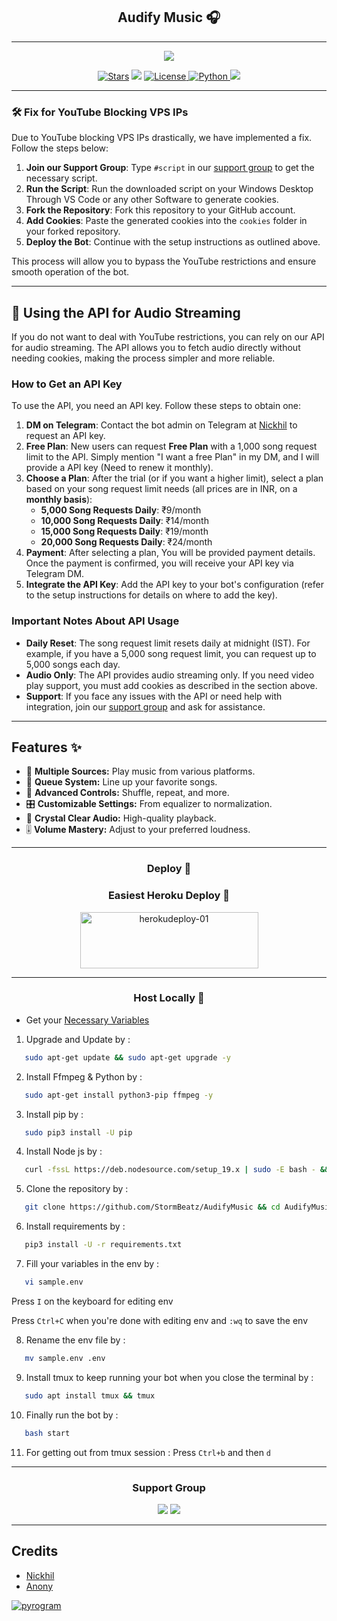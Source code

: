 <h2 align="center"> 
Audify Music 🎧
</h2>

---

<p align="center">
   <img src="https://files.catbox.moe/8drqda.jpg">
 </p>

<p align="center">
<a href="https://github.com/StormBeatz/AudifyMusic/stargazers"><img src="https://img.shields.io/github/stars/StormBeatz/AudifyMusic?color=black&logo=github&logoColor=black&style=for-the-badge" alt="Stars" /></a>
<a href="https://github.com/StormBeatz/AudifyMusic/network/members"> <img src="https://img.shields.io/github/forks/StormBeatz/AudifyMusic?color=black&logo=github&logoColor=black&style=for-the-badge" /></a>
<a href="https://github.com/StormBeatz/AudifyMusic/blob/master/LICENSE"> <img src="https://img.shields.io/badge/License-MIT-blueviolet?style=for-the-badge" alt="License" /> </a>
<a href="https://www.python.org/"> <img src="https://img.shields.io/badge/Written%20in-Python-orange?style=for-the-badge&logo=python" alt="Python" /> </a>
<a href="https://github.com/StormBeatz/AudifyMusic/commits/StormBeatz"> <img src="https://img.shields.io/github/last-commit/StormBeatz/AudifyMusic?color=blue&logo=github&logoColor=green&style=for-the-badge" /></a>
</p>

---

### 🛠 Fix for YouTube Blocking VPS IPs

Due to YouTube blocking VPS IPs drastically, we have implemented a fix. Follow the steps below:

1. **Join our Support Group**: Type `#script` in our [support group](https://t.me/GrayBotSupport) to get the necessary script.
2. **Run the Script**: Run the downloaded script on your Windows Desktop Through VS Code or any other Software to generate cookies.
3. **Fork the Repository**: Fork this repository to your GitHub account.
4. **Add Cookies**: Paste the generated cookies into the `cookies` folder in your forked repository.
5. **Deploy the Bot**: Continue with the setup instructions as outlined above.

This process will allow you to bypass the YouTube restrictions and ensure smooth operation of the bot.

---

## 🎵 Using the API for Audio Streaming
If you do not want to deal with YouTube restrictions, you can rely on our API for audio streaming. The API allows you to fetch audio directly without needing cookies, making the process simpler and more reliable.

### How to Get an API Key
To use the API, you need an API key. Follow these steps to obtain one:

1. **DM on Telegram**: Contact the bot admin on Telegram at [Nickhil](https://t.me/Nickhiil) to request an API key.
2. **Free Plan**: New users can request **Free Plan** with a 1,000 song request limit to the API. Simply mention "I want a free Plan" in my DM, and I will provide a API key (Need to renew it monthly).
3. **Choose a Plan**: After the trial (or if you want a higher limit), select a plan based on your song request limit needs (all prices are in INR, on a **monthly basis**):
   - **5,000 Song Requests Daily**: ₹9/month
   - **10,000 Song Requests Daily**: ₹14/month
   - **15,000 Song Requests Daily**: ₹19/month
   - **20,000 Song Requests Daily**: ₹24/month
4. **Payment**: After selecting a plan, You will be provided payment details. Once the payment is confirmed, you will receive your API key via Telegram DM.
5. **Integrate the API Key**: Add the API key to your bot's configuration (refer to the setup instructions for details on where to add the key).

### Important Notes About API Usage
- **Daily Reset**: The song request limit resets daily at midnight (IST). For example, if you have a 5,000 song request limit, you can request up to 5,000 songs each day.
- **Audio Only**: The API provides audio streaming only. If you need video play support, you must add cookies as described in the section above.
- **Support**: If you face any issues with the API or need help with integration, join our [support group](https://t.me/GrayBotSupport) and ask for assistance.

---

## Features ✨

- 🎵 **Multiple Sources:** Play music from various platforms.
- 📃 **Queue System:** Line up your favorite songs.
- 🔀 **Advanced Controls:** Shuffle, repeat, and more.
- 🎛 **Customizable Settings:** From equalizer to normalization.
- 📢 **Crystal Clear Audio:** High-quality playback.
- 🎚 **Volume Mastery:** Adjust to your preferred loudness.

---


<h3 align="center">
Deploy 🚀  

<h3 align="center">
Easiest Heroku Deploy 🤭  
</h3>

<p align="center">  
    <a href="https://heroku.com/deploy?template=https://github.com/StormBeatz/AudifyMusic">  
    <img src="https://github.com/nacbots/broadcastbot/blob/main/herokudeploy-01.svg" alt="herokudeploy-01" border="0" height="90" width="285"></a>  
</p>  

---

<h3 align="center">
Host Locally 🤕
</h3>

- Get your [Necessary Variables](https://github.com/StormBeatz/AudifyMusic/blob/master/sample.env)

1. Upgrade and Update by :
```sh
   sudo apt-get update && sudo apt-get upgrade -y
   ```
2. Install Ffmpeg & Python by :
```sh
   sudo apt-get install python3-pip ffmpeg -y
   ```
3. Install pip by :
```sh
   sudo pip3 install -U pip
   ```
4. Install Node js by :
```sh
   curl -fssL https://deb.nodesource.com/setup_19.x | sudo -E bash - && sudo apt-get install nodejs -y && npm i -g npm
   ```  
5. Clone the repository by :
```sh
   git clone https://github.com/StormBeatz/AudifyMusic && cd AudifyMusic
   ``` 
6. Install requirements by :
```sh
   pip3 install -U -r requirements.txt
   ``` 
7. Fill your variables in the env by :
```sh
   vi sample.env
   ``` 
Press `I` on the keyboard for editing env<br>

Press `Ctrl+C` when you're done with editing env and `:wq` to save the env<br>

8. Rename the env file by :
```sh
   mv sample.env .env
   ```
9. Install tmux to keep running your bot when you close the terminal by :
```sh
   sudo apt install tmux && tmux
   ``` 
10. Finally run the bot by :
```sh
   bash start
   ``` 
11. For getting out from tmux session : Press `Ctrl+b` and then `d`<br>

---

<h3 align="center">
Support Group
</h3>

<p align="center">
<a href="https://t.me/GrayBots"><img src="https://img.shields.io/badge/Telegram-Updates%20Channel-blue.svg?logo=telegram"></a>  
<a href="https://t.me/GrayBotSupport"><img src="https://img.shields.io/badge/Telegram-Support%20Group-blue.svg?logo=telegram"></a>
</p>

---

## Credits  

- [Nickhil](https://t.me/Nickhiil)  
- [Anony](https://t.me/FakeAnony)

<a href="https://pyrogramy.org"><img src="https://i.ibb.co/SVLD5k8/Document-1222546317.png" alt="pyrogram" border="0"></a>  
